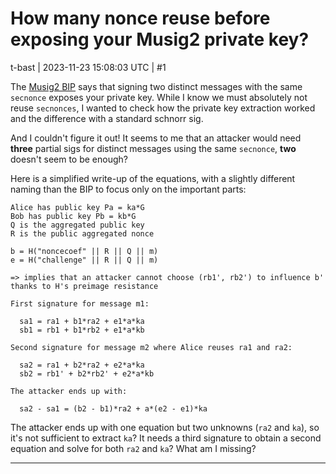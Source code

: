 # How many nonce reuse before exposing your Musig2 private key?

t-bast | 2023-11-23 15:08:03 UTC | #1

The [Musig2 BIP](https://github.com/bitcoin/bips/blob/e918b50731397872ad2922a1b08a5a4cd1d6d546/bip-0327.mediawiki) says that signing two distinct messages with the same `secnonce` exposes your private key. While I know we must absolutely not reuse `secnonces`, I wanted to check how the private key extraction worked and the difference with a standard schnorr sig.

And I couldn't figure it out! It seems to me that an attacker would need **three** partial sigs for distinct messages using the same `secnonce`, **two** doesn't seem to be enough?

Here is a simplified write-up of the equations, with a slightly different naming than the BIP to focus only on the important parts:

```
Alice has public key Pa = ka*G
Bob has public key Pb = kb*G
Q is the aggregated public key
R is the public aggregated nonce

b = H("noncecoef" || R || Q || m)
e = H("challenge" || R || Q || m)

=> implies that an attacker cannot choose (rb1', rb2') to influence b' thanks to H's preimage resistance

First signature for message m1:

  sa1 = ra1 + b1*ra2 + e1*a*ka
  sb1 = rb1 + b1*rb2 + e1*a*kb

Second signature for message m2 where Alice reuses ra1 and ra2:

  sa2 = ra1 + b2*ra2 + e2*a*ka
  sb2 = rb1' + b2*rb2' + e2*a*kb

The attacker ends up with:

  sa2 - sa1 = (b2 - b1)*ra2 + a*(e2 - e1)*ka
```

The attacker ends up with one equation but two unknowns (`ra2` and `ka`), so it's not sufficient to extract `ka`? It needs a third signature to obtain a second equation and solve for both `ra2` and `ka`? What am I missing?

-------------------------


